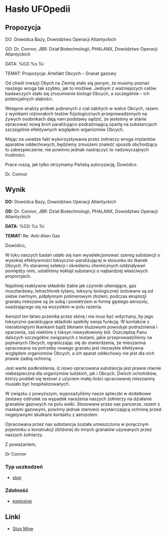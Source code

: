 # Hasło UFOpedii

## Propozycja

DO: Dowódca Bazy, Dowództwo Operacji Atlantyckich

OD: Dr. Connor, JBR: Dział Biotechnologii, PHALANX, Dowództwo Operacji
Atlantyckich

DATA: %02i %s %i

TEMAT: Propozycja: Artefakt Obcych – Granat gazowy

Od chwili inwazji Obych na Ziemię stało się jasnym, że musimy poznać
naszego wroga tak szybko, jak to możliwe. Jednym z ważniejszych celów
badawczych stało się zrozumienie biologii Obcych, a szczególnie – ich
potencjalnych słabości.

Wstępne analizy próbek pobranych z ciał zabitych w walce Obcych, razem z
wynikami różnorakich testów fizjologicznych przeprowadzonych na żywych
osobnikach dają nam podstawy sądzić, że jesteśmy w stanie opracować nową
broń paraliżująco-podrażniającą opartą na substancjach szczególnie
efektywnych względem organizmów Obcych.

Mając na uwadze fakt wykorzystywania przez żołnierzy wroga implantów
aparatów oddechowych, będziemy zmuszeni znaleźć sposób obchodzący to
zabezpieczenie; nie powinno jednak nastręczyć to nadzwyczajnych
trudności.

Prace ruszą, jak tylko otrzymamy Pańską autoryzację, Dowódco.

Dr. Connor

## Wynik

**DO:** Dowódca Bazy, Dowództwo Operacji Atlantyckich

**OD:** Dr. Connor, JBR: Dział Biotechnologii, PHALANX, Dowództwo
Operacji Atlantyckich

**DATA:** %02i %s %i

**TEMAT:** Re: Anti-Alien Gas

Dowódco,

W toku naszych badań udało się nam wyselekcjonować szereg substancji o
wysokiej efektywności toksyczno-paraliżującej w stosunku do tkanek
Obcych. Po starannej selekcji i określeniu chemicznych oddziaływań
pomiędzy nimi, ustaliliśmy koktajl substancji o najbardziej właściwych
proporcjach.

Najsilniej reaktywne składniki (takie jak czynniki utleniające, gaz
musztardowy, tetrachlorek tytanu, toksyny biologiczne) izolowane są od
siebie inertnym, półpłynnym polimerowym złożem; podczas eksplozji
granatu mieszane są ze sobą i powietrzem w formę gęstego aerozolu,
osadzającego się na wszystkim w polu rażenia.

Aerozol ten łatwo przenika przez skórę i nie musi być wdychany, by jego
toksyczno-paraliżujące składniki spełniły swoja funkcję. W kontakcie z
nieosłoniętymi tkankami bądź błonami śluzowymi powoduje podrażnienia i
oparzenia, zaś niektóre z toksyn niewysłowiony ból. Oszczędzę Panu
dalszych szczegółów związanych z testami, jakie przeprowadziliśmy na
pojmanych Obcych, ograniczając się do stwierdzenia, że mieszanina
opracowana na potrzeby nowego granatu jest niezwykle efektywna względem
organizmów Obcych, a ich aparat oddechowy nie jest dla nich prawie żadną
ochroną.

Jest warte podkreślenia, iż nowo opracowana substancja jest prawie
równie niebezpieczna dla organizmów ludzkich, jak i Obcych. Dwóch
ochotników, którzy poddali się testowi z użyciem małej ilości
opracowanej mieszaniny musiało być hospitalizowanych.

W związku z powyższym, wyposażyliśmy nasze apteczki w dodatkowe zestawy
odtrutek na wypadek narażenia naszych żołnierzy na działanie granatów
gazowych na polu walki. Stosowane przez nas pancerze, razem z maskami
gazowymi, powinny jednak stanowić wystarczającą ochronę przed
negatywnymi skutkami kontaktu z aerozolem.

Opracowana przez nas substancja została umieszczona w poręcznym
pojemniku o konstrukcji zbliżonej do innych granatów używanych przez
naszych żołnierzy.

Z poważaniem,

Dr Connor

### Typ uszkodzeń

- [stun](Damage/stun_gas "wikilink")

### Zdolność

- [explosive](Skills/explosive "wikilink")

## Linki

- [Stun Mine](Equipment/Misc/Stun_Mine "wikilink")